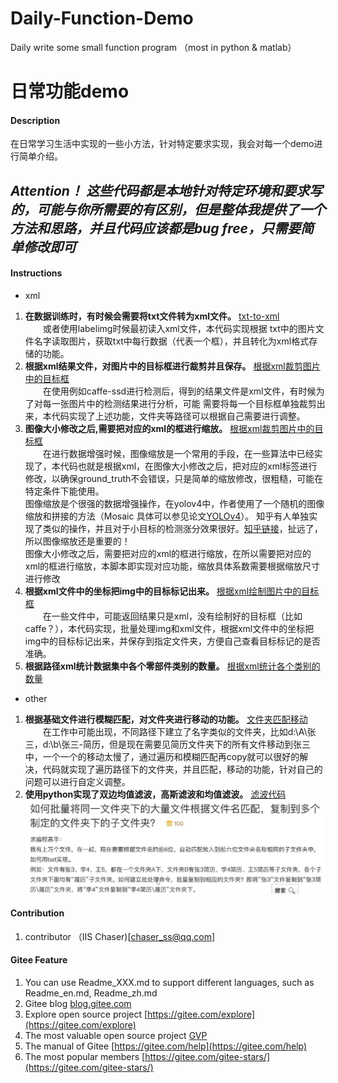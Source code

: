 # Daily-Function-Demo
Daily write some small function program （most in python &amp; matlab）

# 日常功能demo

#### Description
在日常学习生活中实现的一些小方法，针对特定要求实现，我会对每一个demo进行简单介绍。
## *Attention！ 这些代码都是本地针对特定环境和要求写的，可能与你所需要的有区别，但是整体我提供了一个方法和思路，并且代码应该都是bug free，只需要简单修改即可* ## 


#### Instructions

- xml
1.   **在数据训练时，有时候会需要将txt文件转为xml文件。** [txt-to-xml](https://github.com/syswyl/Daily-Function-Demo/blob/main/code/txt-to-xml.py)</br>&emsp;&emsp;或者使用labelimg时候最初读入xml文件，本代码实现根据
txt中的图片文件名字读取图片，获取txt中每行数据（代表一个框），并且转化为xml格式存储的功能。
2.   **根据xml结果文件，对图片中的目标框进行裁剪并且保存。** [根据xml裁剪图片中的目标框](https://github.com/syswyl/Daily-Function-Demo/blob/main/code/Crop-images-according-to-XML.py)</br>&emsp;&emsp;在使用例如caffe-ssd进行检测后，得到的结果文件是xml文件，有时候为了对每一张图片中的检测结果进行分析，可能
需要将每一个目标框单独裁剪出来，本代码实现了上述功能，文件夹等路径可以根据自己需要进行调整。
3.   **图像大小修改之后,需要把对应的xml的框进行缩放。** [根据xml裁剪图片中的目标框](https://github.com/syswyl/Daily-Function-Demo/blob/main/code/change-xml.py)</br>&emsp;&emsp;在进行数据增强时候，图像缩放是一个常用的手段，在一些算法中已经实现了，本代码也就是根据xml，在图像大小修改之后，把对应的xml标签进行修改，以确保ground_truth不会错误，只是简单的缩放修改，很粗糙，可能在特定条件下能使用。</br>图像缩放是个很强的数据增强操作，在yolov4中，作者使用了一个随机的图像缩放和拼接的方法（Mosaic  具体可以参见论文[YOLOv4](https://arxiv.org/abs/2004.10934)）。
知乎有人单独实现了类似的操作，并且对于小目标的检测涨分效果很好。[知乎链接](https://www.zhihu.com/question/390191723?rf=390194081)，扯远了，所以图像缩放还是重要的！</br>图像大小修改之后，需要把对应的xml的框进行缩放，在所以需要把对应的xml的框进行缩放，本脚本即实现对应功能，缩放具体系数需要根据缩放尺寸进行修改
4.   **根据xml文件中的坐标把img中的目标标记出来。** [根据xml绘制图片中的目标框](https://github.com/syswyl/Daily-Function-Demo/blob/main/code/draw-xml-topic.py)</br>&emsp;&emsp;在一些文件中，可能返回结果只是xml，没有绘制好的目标框（比如caffe？），本代码实现，批量处理img和xml文件，根据xml文件中的坐标把img中的目标标记出来，并保存到指定文件夹，方便自己查看目标标记的是否准确。
5.   **根据路径xml统计数据集中各个零部件类别的数量。** [根据xml统计各个类别的数量](https://github.com/syswyl/Daily-Function-Demo/blob/main/code/sum-class_num-xml.py)

- other
1.   **根据基础文件进行模糊匹配，对文件夹进行移动的功能。** [文件夹匹配移动](https://github.com/syswyl/Daily-Function-Demo/blob/main/code/File-mismatch.py)</br>&emsp;&emsp;在工作中可能出现，不同路径下建立了名字类似的文件夹，比如d:\A\张三，d:\b\张三-简历，但是现在需要见简历文件夹下的所有文件移动到张三中，一个一个的移动太慢了，通过遍历和模糊匹配再copy就可以很好的解决，代码就实现了遍历路径下的文件夹，并且匹配，移动的功能，针对自己的问题可以进行自定义调整。
2.   **使用python实现了双边均值滤波，高斯滤波和均值滤波。** [滤波代码](https://github.com/syswyl/Daily-Function-Demo/blob/main/code/wave-iltering.py)
![问题示例](https://github.com/syswyl/Daily-Function-Demo/blob/main/images/file-mismatch.jpeg)

#### Contribution

1.  contributor  （IIS Chaser)[chaser_ss@qq.com] 

#### Gitee Feature

1.  You can use Readme\_XXX.md to support different languages, such as Readme\_en.md, Readme\_zh.md
2.  Gitee blog [blog.gitee.com](https://blog.gitee.com)
3.  Explore open source project [https://gitee.com/explore](https://gitee.com/explore)
4.  The most valuable open source project [GVP](https://gitee.com/gvp)
5.  The manual of Gitee [https://gitee.com/help](https://gitee.com/help)
6.  The most popular members  [https://gitee.com/gitee-stars/](https://gitee.com/gitee-stars/)
